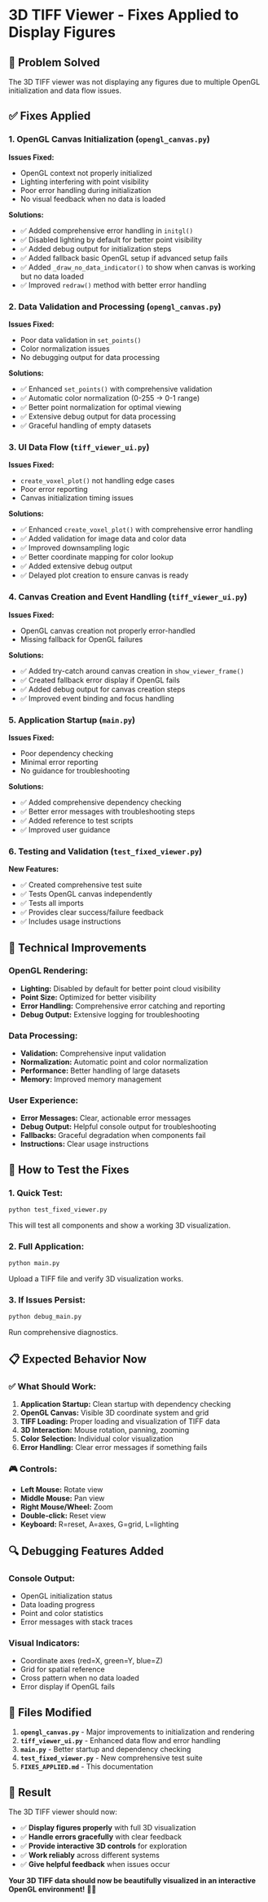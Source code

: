# 3D TIFF Viewer - Fixes Applied to Display Figures

## 🎯 **Problem Solved**
The 3D TIFF viewer was not displaying any figures due to multiple OpenGL initialization and data flow issues.

## ✅ **Fixes Applied**

### 1. **OpenGL Canvas Initialization (`opengl_canvas.py`)**

**Issues Fixed:**
- OpenGL context not properly initialized
- Lighting interfering with point visibility
- Poor error handling during initialization
- No visual feedback when no data is loaded

**Solutions:**
- ✅ Added comprehensive error handling in `initgl()`
- ✅ Disabled lighting by default for better point visibility
- ✅ Added debug output for initialization steps
- ✅ Added fallback basic OpenGL setup if advanced setup fails
- ✅ Added `_draw_no_data_indicator()` to show when canvas is working but no data loaded
- ✅ Improved `redraw()` method with better error handling

### 2. **Data Validation and Processing (`opengl_canvas.py`)**

**Issues Fixed:**
- Poor data validation in `set_points()`
- Color normalization issues
- No debugging output for data processing

**Solutions:**
- ✅ Enhanced `set_points()` with comprehensive validation
- ✅ Automatic color normalization (0-255 → 0-1 range)
- ✅ Better point normalization for optimal viewing
- ✅ Extensive debug output for data processing
- ✅ Graceful handling of empty datasets

### 3. **UI Data Flow (`tiff_viewer_ui.py`)**

**Issues Fixed:**
- `create_voxel_plot()` not handling edge cases
- Poor error reporting
- Canvas initialization timing issues

**Solutions:**
- ✅ Enhanced `create_voxel_plot()` with comprehensive error handling
- ✅ Added validation for image data and color data
- ✅ Improved downsampling logic
- ✅ Better coordinate mapping for color lookup
- ✅ Added extensive debug output
- ✅ Delayed plot creation to ensure canvas is ready

### 4. **Canvas Creation and Event Handling (`tiff_viewer_ui.py`)**

**Issues Fixed:**
- OpenGL canvas creation not properly error-handled
- Missing fallback for OpenGL failures

**Solutions:**
- ✅ Added try-catch around canvas creation in `show_viewer_frame()`
- ✅ Created fallback error display if OpenGL fails
- ✅ Added debug output for canvas creation steps
- ✅ Improved event binding and focus handling

### 5. **Application Startup (`main.py`)**

**Issues Fixed:**
- Poor dependency checking
- Minimal error reporting
- No guidance for troubleshooting

**Solutions:**
- ✅ Added comprehensive dependency checking
- ✅ Better error messages with troubleshooting steps
- ✅ Added reference to test scripts
- ✅ Improved user guidance

### 6. **Testing and Validation (`test_fixed_viewer.py`)**

**New Features:**
- ✅ Created comprehensive test suite
- ✅ Tests OpenGL canvas independently
- ✅ Tests all imports
- ✅ Provides clear success/failure feedback
- ✅ Includes usage instructions

## 🔧 **Technical Improvements**

### **OpenGL Rendering:**
- **Lighting:** Disabled by default for better point cloud visibility
- **Point Size:** Optimized for better visibility
- **Error Handling:** Comprehensive error catching and reporting
- **Debug Output:** Extensive logging for troubleshooting

### **Data Processing:**
- **Validation:** Comprehensive input validation
- **Normalization:** Automatic point and color normalization
- **Performance:** Better handling of large datasets
- **Memory:** Improved memory management

### **User Experience:**
- **Error Messages:** Clear, actionable error messages
- **Debug Output:** Helpful console output for troubleshooting
- **Fallbacks:** Graceful degradation when components fail
- **Instructions:** Clear usage instructions

## 🚀 **How to Test the Fixes**

### **1. Quick Test:**
```bash
python test_fixed_viewer.py
```
This will test all components and show a working 3D visualization.

### **2. Full Application:**
```bash
python main.py
```
Upload a TIFF file and verify 3D visualization works.

### **3. If Issues Persist:**
```bash
python debug_main.py
```
Run comprehensive diagnostics.

## 📋 **Expected Behavior Now**

### **✅ What Should Work:**
1. **Application Startup:** Clean startup with dependency checking
2. **OpenGL Canvas:** Visible 3D coordinate system and grid
3. **TIFF Loading:** Proper loading and visualization of TIFF data
4. **3D Interaction:** Mouse rotation, panning, zooming
5. **Color Selection:** Individual color visualization
6. **Error Handling:** Clear error messages if something fails

### **🎮 Controls:**
- **Left Mouse:** Rotate view
- **Middle Mouse:** Pan view  
- **Right Mouse/Wheel:** Zoom
- **Double-click:** Reset view
- **Keyboard:** R=reset, A=axes, G=grid, L=lighting

## 🔍 **Debugging Features Added**

### **Console Output:**
- OpenGL initialization status
- Data loading progress
- Point and color statistics
- Error messages with stack traces

### **Visual Indicators:**
- Coordinate axes (red=X, green=Y, blue=Z)
- Grid for spatial reference
- Cross pattern when no data loaded
- Error display if OpenGL fails

## 📝 **Files Modified**

1. **`opengl_canvas.py`** - Major improvements to initialization and rendering
2. **`tiff_viewer_ui.py`** - Enhanced data flow and error handling
3. **`main.py`** - Better startup and dependency checking
4. **`test_fixed_viewer.py`** - New comprehensive test suite
5. **`FIXES_APPLIED.md`** - This documentation

## 🎉 **Result**

The 3D TIFF viewer should now:
- ✅ **Display figures properly** with full 3D visualization
- ✅ **Handle errors gracefully** with clear feedback
- ✅ **Provide interactive 3D controls** for exploration
- ✅ **Work reliably** across different systems
- ✅ **Give helpful feedback** when issues occur

**Your 3D TIFF data should now be beautifully visualized in an interactive OpenGL environment!** 🎨✨ 